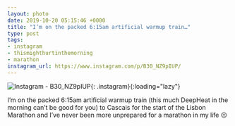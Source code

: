 ```yaml
---
layout: photo
date: 2019-10-20 05:15:46 +0000
title: "I’m on the packed 6:15am artificial warmup train…"
type: post
tags:
- instagram
- thismighthurtinthemorning
- marathon
instagram_url: https://www.instagram.com/p/B30_NZ9pIUP/
---
```


![Instagram - B30_NZ9pIUP](https://gonefora.run/img/B30_NZ9pIUP.jpg){: .instagram}{:loading="lazy"}

I’m on the packed 6:15am artificial warmup train (this much DeepHeat in the morning can’t be good for you) to Cascais for the start of the Lisbon Marathon and I’ve never been more unprepared for a marathon in my life 😐
